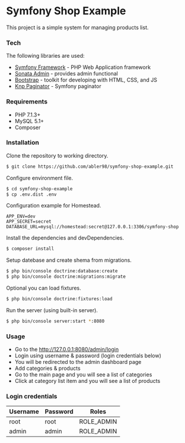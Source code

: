 # Symfony Shop Example

This project is a simple system for managing products list. 

### Tech

The following libraries are used:

* [Symfony Framework](https://symfony.com/) - PHP Web Application framework
* [Sonata Admin](https://sonata-project.org/) - provides admin functional
* [Bootstrap](https://getbootstrap.com/) - toolkit for developing with HTML, CSS, and JS
* [Knp Paginator](https://github.com/KnpLabs/KnpPaginatorBundle) - Symfony paginator

### Requirements

- PHP 7.1.3+
- MySQL 5.1+
- Composer

### Installation

Clone the repository to working directory.

```sh
$ git clone https://github.com/abler98/symfony-shop-example.git
```

Configure environment file.

```sh
$ cd symfony-shop-example
$ cp .env.dist .env
```

Configuration example for Homestead.

```env
APP_ENV=dev
APP_SECRET=secret
DATABASE_URL=mysql://homestead:secret@127.0.0.1:3306/symfony-shop
```

Install the dependencies and devDependencies.

```sh
$ composer install
```

Setup datebase and create shema from migrations.

```sh
$ php bin/console doctrine:database:create
$ php bin/console doctrine:migrations:migrate
```

Optional you can load fixtures.

```sh
$ php bin/console doctrine:fixtures:load
```

Run the server (using built-in server).

```sh
$ php bin/console server:start *:8080
```

### Usage

- Go to the http://127.0.0.1:8080/admin/login
- Login using username & password (login credentials below)
- You will be redirected to the admin dashboard page
- Add categories & products
- Go to the main page and you will see a list of categories
- Click at category list item and you will see a list of products

### Login credentials

Username | Password | Roles
--- | --- | ---
root | root | ROLE_ADMIN
admin | admin | ROLE_ADMIN
